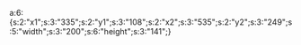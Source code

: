 a:6:{s:2:"x1";s:3:"335";s:2:"y1";s:3:"108";s:2:"x2";s:3:"535";s:2:"y2";s:3:"249";s:5:"width";s:3:"200";s:6:"height";s:3:"141";}